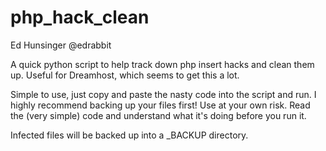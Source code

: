 php_hack_clean
==============
Ed Hunsinger
@edrabbit

A quick python script to help track down php insert hacks and clean them up. 
Useful for Dreamhost, which seems to get this a lot.

Simple to use, just copy and paste the nasty code into the script and run.
I highly recommend backing up your files first!
Use at your own risk. Read the (very simple) code and understand what it's
doing before you run it.

Infected files will be backed up into a _BACKUP directory.